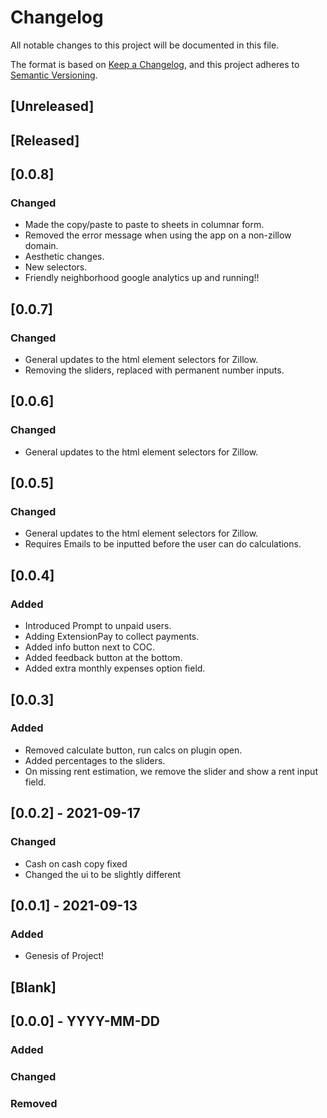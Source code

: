# Changelog

All notable changes to this project will be documented in this file.

The format is based on [Keep a Changelog](https://keepachangelog.com/en/1.0.0/),
and this project adheres to [Semantic Versioning](https://semver.org/spec/v2.0.0.html).

## [Unreleased]

## [Released]

## [0.0.8]

### Changed

- Made the copy/paste to paste to sheets in columnar form.
- Removed the error message when using the app on a non-zillow domain.
- Aesthetic changes.
- New selectors.
- Friendly neighborhood google analytics up and running!!

## [0.0.7]

### Changed

- General updates to the html element selectors for Zillow.
- Removing the sliders, replaced with permanent number inputs.

## [0.0.6]

### Changed

- General updates to the html element selectors for Zillow.

## [0.0.5]

### Changed

- General updates to the html element selectors for Zillow.
- Requires Emails to be inputted before the user can do calculations.

## [0.0.4]

### Added

- Introduced Prompt to unpaid users.
- Adding ExtensionPay to collect payments.
- Added info button next to COC.
- Added feedback button at the bottom.
- Added extra monthly expenses option field.

## [0.0.3]

### Added

- Removed calculate button, run calcs on plugin open.
- Added percentages to the sliders.
- On missing rent estimation, we remove the slider and show a rent input field.

## [0.0.2] - 2021-09-17

### Changed

- Cash on cash copy fixed
- Changed the ui to be slightly different

## [0.0.1] - 2021-09-13

### Added

- Genesis of Project!

## [Blank]

## [0.0.0] - YYYY-MM-DD

### Added

### Changed

### Removed
